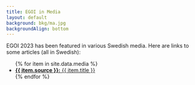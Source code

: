 ```yaml
---
title: EGOI in Media
layout: default
background: bkg/ma.jpg
backgroundAlign: bottom
---
```


EGOI 2023 has been featured in various Swedish media. Here are links to some articles (all in Swedish):

<ul>
{% for item in site.data.media %}
	<li>
		<a href="{{ item.url }}" target="_blank">
			<b>{{ item.source }}:</b> {{ item.title }}
		</a>
	</li>
{% endfor %}
</ul>
